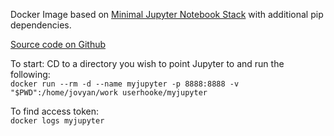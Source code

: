 Docker Image based on [Minimal Jupyter Notebook Stack](https://github.com/jupyter/docker-stacks/tree/master/minimal-notebook) with additional pip dependencies.  

[Source code on Github](https://github.com/userhooke/myjupyter-docker/blob/master/Dockerfile)  

To start: CD to a directory you wish to point Jupyter to and run the following:  
`docker run --rm -d --name myjupyter -p 8888:8888 -v "$PWD":/home/jovyan/work userhooke/myjupyter`

To find access token:  
`docker logs myjupyter`
